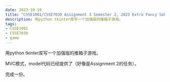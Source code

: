 ```yaml
---
date: 2023-10-19
title: "CSSE1001/CSSE7030 Assignment 3 Semester 2, 2023 Extra Fancy Sokoban"
description: 用python tkinter库写一个加强版的推箱子游戏。
tags:
- CSSE1001
- CSSE7030
- game
---
```


用python tkinter库写一个加强版的推箱子游戏。

MVC模式，model代码已经提供了（好像是Assignment 2的任务）。

完成一份。
